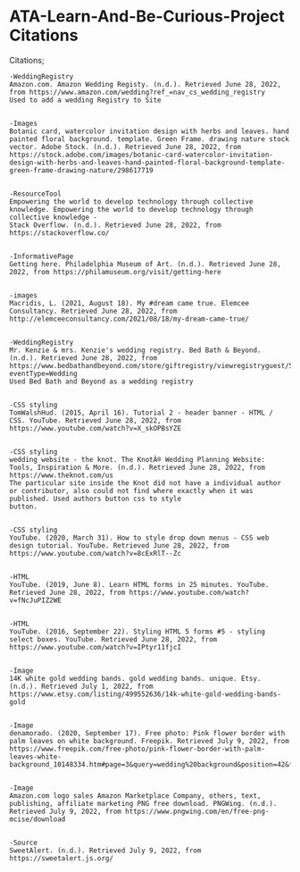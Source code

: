 # ATA-Learn-And-Be-Curious-Project Citations

Citations;

    -WeddingRegistry
    Amazon.com. Amazon Wedding Registy. (n.d.). Retrieved June 28, 2022, from https://www.amazon.com/wedding?ref_=nav_cs_wedding_registry
    Used to add a wedding Registry to Site
    
    
    -Images
    Botanic card, watercolor invitation design with herbs and leaves. hand painted floral background. template. Green Frame. drawing nature stock vector. Adobe Stock. (n.d.). Retrieved June 28, 2022, from https://stock.adobe.com/images/botanic-card-watercolor-invitation-design-with-herbs-and-leaves-hand-painted-floral-background-template-green-frame-drawing-nature/298617719
    
    
    -ResourceTool
    Empowering the world to develop technology through collective knowledge. Empowering the world to develop technology through collective knowledge -
    Stack Overflow. (n.d.). Retrieved June 28, 2022, from https://stackoverflow.co/
    
    
    -InformativePage
    Getting here. Philadelphia Museum of Art. (n.d.). Retrieved June 28, 2022, from https://philamuseum.org/visit/getting-here
    
    
    -images
    Macridis, L. (2021, August 18). My #dream came true. Elemcee Consultancy. Retrieved June 28, 2022, from http://elemceeconsultancy.com/2021/08/18/my-dream-came-true/
    
    
    -WeddingRegistry
    Mr. Kenzie & mrs. Kenzie's wedding registry. Bed Bath & Beyond. (n.d.). Retrieved June 28, 2022, from https://www.bedbathandbeyond.com/store/giftregistry/viewregistryguest/551591317?eventType=Wedding
    Used Bed Bath and Beyond as a wedding registry
    
    
    -CSS styling
    TomWalshHud. (2015, April 16). Tutorial 2 - header banner - HTML / CSS. YouTube. Retrieved June 28, 2022, from https://www.youtube.com/watch?v=X_skOPBsYZE
    
    
    -CSS styling
    wedding website - the knot. The KnotÂ® Wedding Planning Website: Tools, Inspiration & More. (n.d.). Retrieved June 28, 2022, from https://www.theknot.com/us
    The particular site inside the Knot did not have a individual author or contributor, also could not find where exactly when it was published. Used authors button css to style
    button.
    
    
    -CSS styling
    YouTube. (2020, March 31). How to style drop down menus - CSS web design tutorial. YouTube. Retrieved June 28, 2022, from https://www.youtube.com/watch?v=8cExRlT--Zc
    
    
    -HTML
    YouTube. (2019, June 8). Learn HTML forms in 25 minutes. YouTube. Retrieved June 28, 2022, from https://www.youtube.com/watch?v=fNcJuPIZ2WE
    
    
    -HTML
    YouTube. (2016, September 22). Styling HTML 5 forms #5 - styling select boxes. YouTube. Retrieved June 28, 2022, from https://www.youtube.com/watch?v=IPtyr11fjcI
    
    
    -Image
    14K white gold wedding bands. gold wedding bands. unique. Etsy. (n.d.). Retrieved July 1, 2022, from https://www.etsy.com/listing/499552636/14k-white-gold-wedding-bands-gold
    
    
    -Image
    denamorado. (2020, September 17). Free photo: Pink flower border with palm leaves on white background. Freepik. Retrieved July 9, 2022, from https://www.freepik.com/free-photo/pink-flower-border-with-palm-leaves-white-background_10148334.htm#page=3&query=wedding%20background&position=42&from_view=keyword
    
    
    -Image
    Amazon.com logo sales Amazon Marketplace Company, others, text, publishing, affiliate marketing PNG free download. PNGWing. (n.d.). Retrieved July 9, 2022, from https://www.pngwing.com/en/free-png-mcise/download
    
    
    -Source
    SweetAlert. (n.d.). Retrieved July 9, 2022, from https://sweetalert.js.org/ 
    
